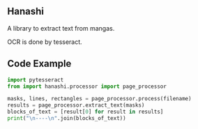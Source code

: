 ## Hanashi

A library to extract text from mangas.

OCR is done by tesseract.

## Code Example


```python
import pytesseract
from import hanashi.processor import page_processor

masks, lines, rectangles = page_processor.process(filename)
results = page_processor.extract_text(masks)
blocks_of_text = [result[0] for result in results]
print("\n----\n".join(blocks_of_text))
```